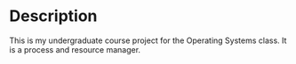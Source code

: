 # Description
This is my undergraduate course project for the Operating Systems class. It is a process and resource manager.
